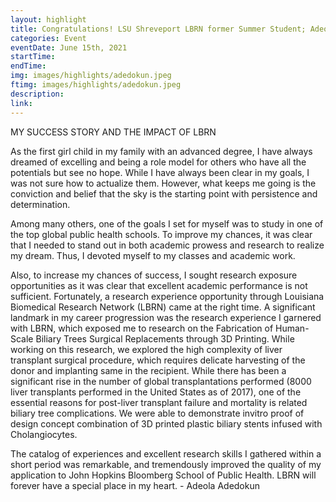 ```yaml
---
layout: highlight
title: Congratulations! LSU Shreveport LBRN former Summer Student; Adeola Adedokun
categories: Event
eventDate: June 15th, 2021
startTime:
endTime:
img: images/highlights/adedokun.jpeg
ftimg: images/highlights/adedokun.jpeg
description:  
link:
---
```

MY SUCCESS STORY AND THE IMPACT OF LBRN

As the first girl child in my family with an advanced degree, I have always dreamed of excelling and being a role model for others who have all the potentials but see no hope. While I have always been clear in my goals, I was not sure how to actualize them. However, what keeps me going is the conviction and belief that the sky is the starting point with persistence and determination.

Among many others, one of the goals I set for myself was to study in one of the top global public health schools. To improve my chances, it was clear that I needed to stand out in both academic prowess and research to realize my dream. Thus, I devoted myself to my classes and academic work.

Also, to increase my chances of success, I sought research exposure opportunities as it was clear that excellent academic performance is not sufficient. Fortunately, a research experience opportunity through Louisiana Biomedical Research Network (LBRN) came at the right time. A significant landmark in my career progression was the research experience I garnered with LBRN, which exposed me to research on the Fabrication of Human-Scale Biliary Trees Surgical Replacements through 3D Printing. While working on this research, we explored the high complexity of liver transplant surgical procedure, which requires delicate harvesting of the donor and implanting same in the recipient.  While there has been a significant rise in the number of global transplantations performed (8000 liver transplants performed in the United States as of 2017), one of the essential reasons for post-liver transplant failure and mortality is related biliary tree complications. We were able to demonstrate invitro proof of design concept combination of 3D printed plastic biliary stents infused with Cholangiocytes.

The catalog of experiences and excellent research skills I gathered within a short period was remarkable, and tremendously improved the quality of my application to John Hopkins Bloomberg School of Public Health. LBRN will forever have a special place in my heart. - Adeola Adedokun
